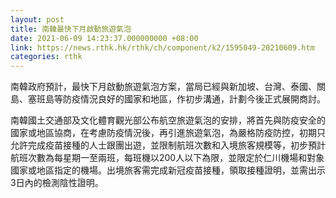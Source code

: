 ```yaml
---
layout: post
title: 南韓最快下月啟動旅遊氣泡
date: 2021-06-09 14:23:37.000000000 +08:00
link: https://news.rthk.hk/rthk/ch/component/k2/1595049-20210609.htm
categories: rthk
---
```


南韓政府預計，最快下月啟動旅遊氣泡方案，當局已經與新加坡、台灣、泰國、關島、塞班島等防疫情況良好的國家和地區，作初步溝通，計劃今後正式展開商討。

南韓國土交通部及文化體育觀光部公布航空旅遊氣泡的安排，將首先與防疫安全的國家或地區協商，在考慮防疫情況後，再引進旅遊氣泡，為嚴格防疫防控，初期只允許完成疫苗接種的人士跟團出遊，並限制航班次數和入境旅客規模等，初步預計航班次數為每星期一至兩班，每班機以200人以下為限，並限定於仁川機場和對象國家或地區指定的機場。出境旅客需完成新冠疫苗接種，領取接種證明，並需出示3日內的檢測陰性證明。
